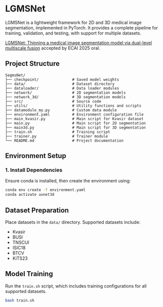# LGMSNet  

LGMSNet is a lightweight framework for 2D and 3D medical image segmentation, implemented in PyTorch. It provides a complete pipeline for training, validation, and testing, with support for multiple datasets.  

[LGMSNet: Thinning a medical image segmentation model via dual-level multiscale fusion](https://arxiv.org/abs/2508.15476) accepted by ECAI 2025 oral.


## Project Structure  

```
SegmsNet/  
├── checkpoint/               # Saved model weights  
├── data/                     # Dataset directory  
├── dataloader/               # Data loader modules  
├── network/                  # 2D segmentation models  
├── network_3d/               # 3D segmentation models  
├── src/                      # Source code  
├── utils/                    # Utility functions and scripts  
├── datamodule_my.py          # Custom data module  
├── environment.yaml          # Environment configuration file  
├── main_kvasir.py            # Main script for Kvasir dataset  
├── main.py                   # Main script for 2D segmentation  
├── main3d.py                 # Main script for 3D segmentation  
├── train.sh                  # Training script  
├── trainer.py                # Trainer module  
└── README.md                 # Project documentation  
```  

## Environment Setup  

### 1. Install Dependencies  
Ensure conda is installed, then create the environment using:  

```bash  
conda env create -f environment.yaml  
conda activate uxnet3d  
```  

## Dataset Preparation  

Place datasets in the `data/` directory. Supported datasets include:  
- Kvasir  
- BUSI  
- TNSCUI  
- ISIC18  
- BTCV
- KiTS23

## Model Training  

Run the `train.sh` script, which includes training configurations for all supported datasets.  

```bash  
bash train.sh  
```  
